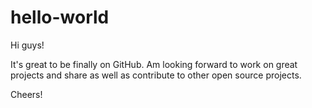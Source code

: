 # hello-world

Hi guys!

It's great to be finally on GitHub. Am looking forward to work on great projects and share as well as contribute to other open source projects.

Cheers!
